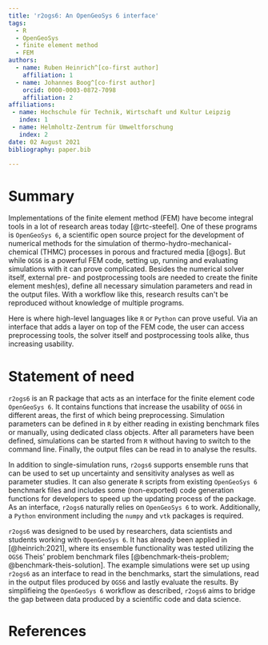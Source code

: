 ```yaml
---
title: 'r2ogs6: An OpenGeoSys 6 interface'
tags:
  - R
  - OpenGeoSys
  - finite element method
  - FEM
authors:
  - name: Ruben Heinrich^[co-first author]
    affiliation: 1
  - name: Johannes Boog^[co-first author]
    orcid: 0000-0003-0872-7098
    affiliation: 2
affiliations:
 - name: Hochschule für Technik, Wirtschaft und Kultur Leipzig
   index: 1
 - name: Helmholtz-Zentrum für Umweltforschung
   index: 2
date: 02 August 2021
bibliography: paper.bib

---
```


# Summary

Implementations of the finite element method (FEM) have become integral tools in a lot of research areas today [@rtc-steefel]. One of these programs is `OpenGeoSys 6`, a scientific open source project for the development of numerical methods for the simulation of thermo-hydro-mechanical-chemical (THMC) processes in porous and fractured media [@ogs]. But while `OGS6` is a powerful FEM code, setting up, running and evaluating simulations with it can prove complicated. Besides the numerical solver itself, external pre- and postprocessing tools are needed to create the finite element mesh(es), define all necessary simulation parameters and read in the output files. With a workflow like this, research results can't be reproduced without knowledge of multiple programs.

Here is where high-level languages like `R` or `Python` can prove useful. Via an interface that adds a layer on top of the FEM code, the user can access preprocessing tools, the solver itself and postprocessing tools alike, thus increasing usability.


# Statement of need

`r2ogs6` is an R package that acts as an interface for the finite element code `OpenGeoSys 6`. It contains functions that increase the usability of `OGS6` in different areas, the first of which being preprocessing. Simulation parameters can be defined in `R` by either reading in existing benchmark files or manually, using dedicated class objects. After all parameters have been defined, simulations can be started from `R` without having to switch to the command line. Finally, the output files can be read in to analyse the results.

In addition to single-simulation runs, `r2ogs6` supports ensemble runs that can be used to set up uncertainty and sensitivity analyses as well as parameter studies. It can also generate `R` scripts from existing `OpenGeoSys 6` benchmark files and includes some (non-exported) code generation functions for developers to speed up the updating process of the package. As an interface, `r2ogs6` naturally relies on `OpenGeoSys 6` to work. Additionally, a `Python` environment including the `numpy` and `vtk` packages is required.

`r2ogs6` was designed to be used by researchers, data scientists and students working with `OpenGeoSys 6`. It has already been applied in [@heinrich:2021], where its ensemble functionality was tested utilizing the `OGS6` Theis' problem benchmark files [@benchmark-theis-problem; @benchmark-theis-solution]. The example simulations were set up using `r2ogs6` as an interface to read in the benchmarks, start the simulations, read in the output files produced by `OGS6` and lastly evaluate the results. By simplifieing the `OpenGeoSys 6` workflow as described, `r2ogs6` aims to bridge the gap between data produced by a scientific code and data science.


# References
